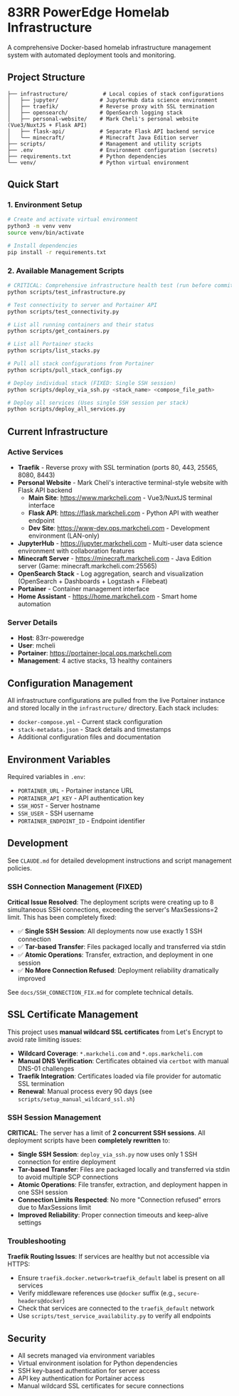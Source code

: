 # 83RR PowerEdge Homelab Infrastructure

A comprehensive Docker-based homelab infrastructure management system with automated deployment tools and monitoring.

## Project Structure

```
├── infrastructure/           # Local copies of stack configurations
│   ├── jupyter/             # JupyterHub data science environment
│   ├── traefik/             # Reverse proxy with SSL termination
│   ├── opensearch/          # OpenSearch logging stack
│   ├── personal-website/    # Mark Cheli's personal website (Vue3/NuxtJS + Flask API)
│   ├── flask-api/           # Separate Flask API backend service
│   └── minecraft/           # Minecraft Java Edition server
├── scripts/                 # Management and utility scripts
├── .env                     # Environment configuration (secrets)
├── requirements.txt         # Python dependencies
└── venv/                    # Python virtual environment
```

## Quick Start

### 1. Environment Setup
```bash
# Create and activate virtual environment
python3 -m venv venv
source venv/bin/activate

# Install dependencies
pip install -r requirements.txt
```

### 2. Available Management Scripts

```bash
# CRITICAL: Comprehensive infrastructure health test (run before commits)
python scripts/test_infrastructure.py

# Test connectivity to server and Portainer API
python scripts/test_connectivity.py

# List all running containers and their status
python scripts/get_containers.py

# List all Portainer stacks
python scripts/list_stacks.py

# Pull all stack configurations from Portainer
python scripts/pull_stack_configs.py

# Deploy individual stack (FIXED: Single SSH session)
python scripts/deploy_via_ssh.py <stack_name> <compose_file_path>

# Deploy all services (Uses single SSH session per stack)
python scripts/deploy_all_services.py
```

## Current Infrastructure

### Active Services
- **Traefik** - Reverse proxy with SSL termination (ports 80, 443, 25565, 8080, 8443)
- **Personal Website** - Mark Cheli's interactive terminal-style website with Flask API backend
  - **Main Site**: https://www.markcheli.com - Vue3/NuxtJS terminal interface
  - **Flask API**: https://flask.markcheli.com - Python API with weather endpoint
  - **Dev Site**: https://www-dev.ops.markcheli.com - Development environment (LAN-only)
- **JupyterHub** - https://jupyter.markcheli.com - Multi-user data science environment with collaboration features
- **Minecraft Server** - https://minecraft.markcheli.com - Java Edition server (Game: minecraft.markcheli.com:25565)
- **OpenSearch Stack** - Log aggregation, search and visualization (OpenSearch + Dashboards + Logstash + Filebeat)
- **Portainer** - Container management interface
- **Home Assistant** - https://home.markcheli.com - Smart home automation

### Server Details
- **Host**: 83rr-poweredge
- **User**: mcheli
- **Portainer**: https://portainer-local.ops.markcheli.com
- **Management**: 4 active stacks, 13 healthy containers

## Configuration Management

All infrastructure configurations are pulled from the live Portainer instance and stored locally in the `infrastructure/` directory. Each stack includes:

- `docker-compose.yml` - Current stack configuration
- `stack-metadata.json` - Stack details and timestamps
- Additional configuration files and documentation

## Environment Variables

Required variables in `.env`:
- `PORTAINER_URL` - Portainer instance URL
- `PORTAINER_API_KEY` - API authentication key
- `SSH_HOST` - Server hostname
- `SSH_USER` - SSH username
- `PORTAINER_ENDPOINT_ID` - Endpoint identifier

## Development

See `CLAUDE.md` for detailed development instructions and script management policies.

### SSH Connection Management (FIXED)

**Critical Issue Resolved**: The deployment scripts were creating up to 8 simultaneous SSH connections, exceeding the server's MaxSessions=2 limit. This has been completely fixed:

- ✅ **Single SSH Session**: All deployments now use exactly 1 SSH connection
- ✅ **Tar-based Transfer**: Files packaged locally and transferred via stdin
- ✅ **Atomic Operations**: Transfer, extraction, and deployment in one session
- ✅ **No More Connection Refused**: Deployment reliability dramatically improved

See `docs/SSH_CONNECTION_FIX.md` for complete technical details.

## SSL Certificate Management

This project uses **manual wildcard SSL certificates** from Let's Encrypt to avoid rate limiting issues:

- **Wildcard Coverage**: `*.markcheli.com` and `*.ops.markcheli.com`
- **Manual DNS Verification**: Certificates obtained via `certbot` with manual DNS-01 challenges
- **Traefik Integration**: Certificates loaded via file provider for automatic SSL termination
- **Renewal**: Manual process every 90 days (see `scripts/setup_manual_wildcard_ssl.sh`)

### SSH Session Management

**CRITICAL**: The server has a limit of **2 concurrent SSH sessions**. All deployment scripts have been **completely rewritten** to:
- **Single SSH Session**: `deploy_via_ssh.py` now uses only 1 SSH connection for entire deployment
- **Tar-based Transfer**: Files are packaged locally and transferred via stdin to avoid multiple SCP connections
- **Atomic Operations**: File transfer, extraction, and deployment happen in one SSH session
- **Connection Limits Respected**: No more "Connection refused" errors due to MaxSessions limit
- **Improved Reliability**: Proper connection timeouts and keep-alive settings

### Troubleshooting

**Traefik Routing Issues**: If services are healthy but not accessible via HTTPS:
- Ensure `traefik.docker.network=traefik_default` label is present on all services
- Verify middleware references use `@docker` suffix (e.g., `secure-headers@docker`)
- Check that services are connected to the `traefik_default` network
- Use `scripts/test_service_availability.py` to verify all endpoints

## Security

- All secrets managed via environment variables
- Virtual environment isolation for Python dependencies
- SSH key-based authentication for server access
- API key authentication for Portainer access
- Manual wildcard SSL certificates for secure connections
